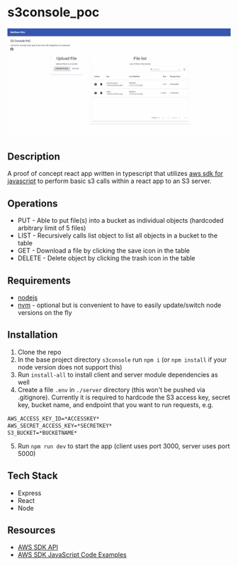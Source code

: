 # s3console_poc

![readme_screenshot](./client/public/readme_demo.gif)

## Description

A proof of concept react app written in typescript that utilizes [aws sdk for javascript](https://docs.aws.amazon.com/sdk-for-javascript/index.html) to perform basic s3 calls within a react app to an S3 server.

## Operations

- PUT - Able to put file(s) into a bucket as individual objects (hardcoded arbitrary limit of 5 files)
- LIST - Recursively calls list object to list all objects in a bucket to the table
- GET - Download a file by clicking the save icon in the table
- DELETE - Delete object by clicking the trash icon in the table

## Requirements

- [nodejs](https://nodejs.org/en/download/package-manager/#debian-and-ubuntu-based-linux-distributions-enterprise-linux-fedora-and-snap-packages)
- [nvm](https://github.com/nvm-sh/nvm#install--update-script) - optional but is convenient to have to easily update/switch node versions on the fly

## Installation

1. Clone the repo
2. In the base project directory `s3console` run `npm i` (or `npm install` if your node version does not support this)
3. Run `install-all` to install client and server module dependencies as well
4. Create a file `.env` in `./server` directory (this won't be pushed via .gitignore). Currently it is required to hardcode the S3 access key, secret key, bucket name, and endpoint that you want to run requests, e.g.

```
AWS_ACCESS_KEY_ID=*ACCESSKEY*
AWS_SECRET_ACCESS_KEY=*SECRETKEY*
S3_BUCKET=*BUCKETNAME*
```

5. Run `npm run dev` to start the app (client uses port 3000, server uses port 5000)

## Tech Stack

- Express
- React
- Node

## Resources

- [AWS SDK API](https://docs.aws.amazon.com/AWSJavaScriptSDK/latest/AWS/S3.html)
- [AWS SDK JavaScript Code Examples](https://docs.aws.amazon.com/sdk-for-javascript/v2/developer-guide/sdk-code-samples.html)
